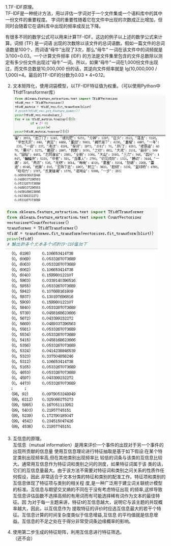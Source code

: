 1.TF-IDF原理。  
  TF-IDF是一种统计方法，用以评估一字词对于一个文件集或一个语料库中的其中一份文件的重要程度。
  字词的重要性随着它在文件中出现的次数成正比增加，但同时会随着它在语料库中出现的频率成反比下降。
  
  有很多不同的数学公式可以用来计算TF-IDF。这边的例子以上述的数学公式来计算。词频 (TF) 是一词语
  出现的次数除以该文件的总词语数。假如一篇文件的总词语数是100个，而词语“母牛”出现了3次，那么“母牛”
  一词在该文件中的词频就是3/100=0.03。一个计算文件频率 (IDF) 的方法是文件集里包含的文件总数除以测
  定有多少份文件出现过“母牛”一词。所以，如果“母牛”一词在1,000份文件出现过，而文件总数是10,000,000
  份的话，其逆向文件频率就是 lg(10,000,000 / 1,000)=4。最后的TF-IDF的分数为0.03 * 4=0.12。  
  
2. 文本矩阵化，使用词袋模型，以TF-IDF特征值为权重。（可以使用Python中TfidfTransformer库）  
![img](https://github.com/lbj000/nlp/blob/master/TF-IDF向量化文档.png)  

![img](https://github.com/lbj000/nlp/blob/master/输出的各个文本各个词的TF-IDF值如下.png)  

3. 互信息的原理。  
  互信息（mutual information）是用来评价一个事件的出现对于另一个事件的出现所贡献的信息量
  使用互信息理论进行特征抽取是基于如下假设:在某个特定类别出现频率高,但在其他类别出现频率比
  较低的词条与该类的互信息比较大。通常用互信息作为特征词和类别之问的测度，如果特征词属于该
  类的话，它们的互信息量最大。由于该方法不需要对特征词和类别之问关系的性质作任何假设，因此
  非常适合于文本分类的特征和类别的配准工作。特征项和类别的互信息体现了特征项与类别的相关程
  度,是一种广泛用于建立词关联统计模型的标准。互信息与期望交叉熵的不同在于没有考虑特征出现
  的频率,这样导致互信息评估函数不选择高频的有用词而有可能选择稀有词作为文本的最佳特征。因
  为对于每一主题来讲，特征t的互信息越大，说明它与该主题的共现概率越大，因此，以互信息作为
  提取特征的评价时应选互信息最大的若干个特征。互信息计算的时间复杂度类似于信息增益,互信息
  的平均值就是信息增益。互信息的不足之处在于得分非常受词条边缘概率的影响。  
  
4. 使用第二步生成的特征矩阵，利用互信息进行特征筛选。  
 （还不会）
